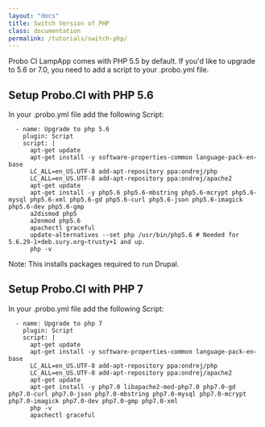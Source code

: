 ```yaml
---
layout: "docs"
title: Switch Version of PHP
class: documentation
permalink: /tutorials/switch-php/
---
```

Probo CI LampApp comes with PHP 5.5 by default. If you'd like to upgrade to 5.6 or 7.0, you need to add a script
to your .probo.yml file.

## Setup Probo.CI with PHP 5.6

In your .probo.yml file add the following Script:

```
  - name: Upgrade to php 5.6
    plugin: Script
    script: |
      apt-get update
      apt-get install -y software-properties-common language-pack-en-base
      LC_ALL=en_US.UTF-8 add-apt-repository ppa:ondrej/php
      LC_ALL=en_US.UTF-8 add-apt-repository ppa:ondrej/apache2
      apt-get update
      apt-get install -y php5.6 php5.6-mbstring php5.6-mcrypt php5.6-mysql php5.6-xml php5.6-gd php5.6-curl php5.6-json php5.6-imagick php5.6-dev php5.6-gmp
      a2dismod php5
      a2enmod php5.6
      apachectl graceful
      update-alternatives --set php /usr/bin/php5.6 # Needed for 5.6.29-1+deb.sury.org~trusty+1 and up.
      php -v
```

Note: This installs packages required to run Drupal.

## Setup Probo.CI with PHP 7

In your .probo.yml file add the following Script:

```
  - name: Upgrade to php 7
    plugin: Script
    script: |
      apt-get update
      apt-get install -y software-properties-common language-pack-en-base
      LC_ALL=en_US.UTF-8 add-apt-repository ppa:ondrej/php
      LC_ALL=en_US.UTF-8 add-apt-repository ppa:ondrej/apache2
      apt-get update
      apt-get install -y php7.0 libapache2-mod-php7.0 php7.0-gd php7.0-curl php7.0-json php7.0-mbstring php7.0-mysql php7.0-mcrypt php7.0-imagick php7.0-dev php7.0-gmp php7.0-xml
      php -v
      apachectl graceful
```
